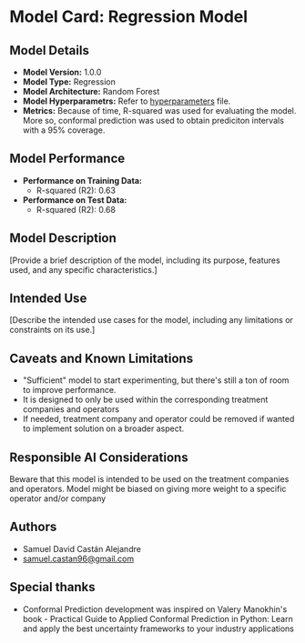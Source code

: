 # Model Card: Regression Model

## Model Details
- **Model Version:** 1.0.0
- **Model Type:** Regression
- **Model Architecture:** Random Forest
- **Model Hyperparametrs:** Refer to [hyperparameters](results/quick_modeling/hyperparameters.json) file.
- **Metrics:** Because of time, R-squared was used for evaluating the model. More so, conformal prediction was used to obtain prediciton intervals with a 95% coverage.

## Model Performance

- **Performance on Training Data:**
  - R-squared (R2): 0.63
- **Performance on Test Data:**
  - R-squared (R2): 0.68

## Model Description
[Provide a brief description of the model, including its purpose, features used, and any specific characteristics.]

## Intended Use
[Describe the intended use cases for the model, including any limitations or constraints on its use.]

## Caveats and Known Limitations
- "Sufficient" model to start experimenting, but there's still a ton of room to improve performance.
- It is designed to only be used within the corresponding treatment companies and operators
- If needed, treatment company and operator could be removed if wanted to implement solution on a broader aspect.

## Responsible AI Considerations
Beware that this model is intended to be used on the treatment companies and operators. Model might be biased on giving more weight to a specific operator and/or company

## Authors
- Samuel David Castán Alejandre
- samuel.castan96@gmail.com

## Special thanks
- Conformal Prediction development was inspired on Valery Manokhin's book - Practical Guide to Applied Conformal Prediction in Python: Learn and apply the best uncertainty frameworks to your industry applications